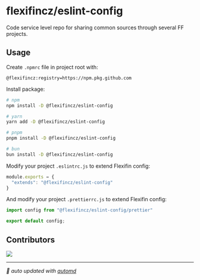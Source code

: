 # flexifincz/eslint-config

Code service level repo for sharing common sources through several FF projects.

## Usage

Create `.npmrc` file in project root with:

```npm
@flexifincz:registry=https://npm.pkg.github.com
```

Install package:

<!-- automd:pm-install auto=false dev -->

```sh
# npm
npm install -D @flexifincz/eslint-config

# yarn
yarn add -D @flexifincz/eslint-config

# pnpm
pnpm install -D @flexifincz/eslint-config

# bun
bun install -D @flexifincz/eslint-config
```

Modify your project `.eslintrc.js` to extend Flexifin config:

```js
module.exports = {
  "extends": "@flexifincz/eslint-config"
}
```

And modify your project `.prettierrc.js` to extend Flexifin config:

```js
import config from "@flexifincz/eslint-config/prettier"

export default config;
```

<!-- /automd -->

## Contributors

<a href="https://github.com/flexifincz/eslint-config/graphs/contributors">
<img src="https://contrib.rocks/image?repo=flexifincz/eslint-config" />
</a>

<!-- /automd -->

<!-- automd:with-automd -->

---

_🤖 auto updated with [automd](https://automd.unjs.io)_

<!-- /automd -->
